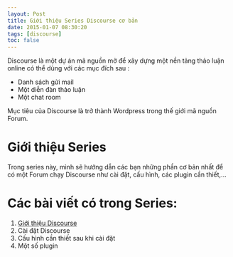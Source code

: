 ```yaml
---
layout: Post
title: Giới thiệu Series Discourse cơ bản
date: 2015-01-07 08:30:20
tags: [discourse]
toc: false
---
```


Discourse là một dự án mã nguồn mở để xây dựng một nền tảng thảo luận online có thể dùng với các mục đích sau :

* Danh sách gửi mail
* Một diễn đàn thảo luận
* Một chat room

Mục tiêu của Discourse là trở thành Wordpress trong thế giới mã nguồn Forum.

# Giới thiệu Series

Trong series này, mình sẽ hướng dẫn các bạn những phần cơ bản nhất để có một Forum chạy Discourse như cài đặt, cấu hình, các plugin cần thiết,...

# Các bài viết có trong Series:

1. [Giới thiệu Discourse](/gioi-thieu-discourse/)
2. Cài đặt Discourse
3. Cấu hình cần thiết sau khi cài đặt
4. Một số plugin
